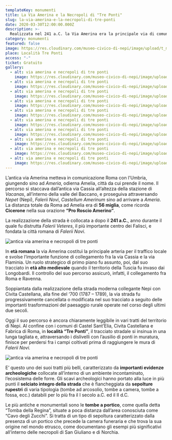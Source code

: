```yaml
---
templateKey: monumenti
title: La Via Amerina e la Necropoli di "Tre Ponti"
slug: la-via-amerina-e-la-necropoli-di-tre-ponti
date: 2020-03-30T12:00:00.000Z
description: >-
  Realizzata nel 241 a.C. la Via Amerina era la principale via di comunicazione tra Roma e l'Umbria dove arrivava fino ad Amelia. Nel Medioevo assunse un ruolo strategico e di primo piano, soprattutto durante l'invasione longobarda. Ancora oggi il suo percorso è chiaramente leggibile in vari tratti del territorio di Nepi. Gli scavi archeologici hanno portato alla luce in più punti il selciato integro della strada, in alcuni punti fiancheggiata da sepolture rupestri di varia tipologia.
category: monumenti
featured: false
image: https://res.cloudinary.com/museo-civico-di-nepi/image/upload/t_museo/v1587372330/amerina-01_juz9ha.jpg
place: Località Tre Ponti
access: "-"
ticket: Gratuito
gallery:
  - alt: via amerina e necrepoli di tre ponti
    image: https://res.cloudinary.com/museo-civico-di-nepi/image/upload/v1587372330/amerina-01_juz9ha.jpg
  - alt: via amerina e necrepoli di tre ponti
    image: https://res.cloudinary.com/museo-civico-di-nepi/image/upload/v1587372343/amerina-02_btsonl.jpg
  - alt: via amerina e necrepoli di tre ponti
    image: https://res.cloudinary.com/museo-civico-di-nepi/image/upload/v1587372344/amerina-03_ob2p6e.jpg
  - alt: via amerina e necrepoli di tre ponti
    image: https://res.cloudinary.com/museo-civico-di-nepi/image/upload/v1587372345/amerina-04_ly2t5z.jpg
  - alt: via amerina e necrepoli di tre ponti
    image: https://res.cloudinary.com/museo-civico-di-nepi/image/upload/v1587372344/amerina-05_qp6nze.jpg
  - alt: via amerina e necrepoli di tre ponti
    image: https://res.cloudinary.com/museo-civico-di-nepi/image/upload/v1587372331/amerina-06_ikpdoh.jpg
  - alt: via amerina e necrepoli di tre ponti
    image: https://res.cloudinary.com/museo-civico-di-nepi/image/upload/v1587372359/amerina-07_qkvbyj.jpg
  - alt: via amerina e necrepoli di tre ponti
    image: https://res.cloudinary.com/museo-civico-di-nepi/image/upload/v1587372345/amerina-08_wdwk5a.jpg
  - alt: via amerina e necrepoli di tre ponti
    image: https://res.cloudinary.com/museo-civico-di-nepi/image/upload/v1587372365/amerina-09_zs03vr.jpg
  - alt: via amerina e necrepoli di tre ponti
    image: https://res.cloudinary.com/museo-civico-di-nepi/image/upload/v1587372359/amerina-10_cidjmg.jpg
---
```

L’antica via Amerina metteva in comunicazione Roma con l'Umbria, giungendo sino ad _Ameria_, odierna Amelia, città da cui prende il nome. Il percorso si staccava dall’antica via Cassia all’altezza della stazione di _Vacanas_, all’interno della valle del Baccano, e proseguiva attraversando _Nepet_ (Nepi), _Falerii Novi_, _Castellum Amerinum_ sino ad arrivare a _Ameria_. La distanza totale da Roma ad Amelia era di **56 miglia**, come ricorda **Cicerone** nella sua orazione **“Pro Roscio Amerino”**.

La realizzazione della strada è collocata a dopo il **241 a.C.**, anno durante il quale fu distrutta _Falerii Veteres_, il più importante centro dei Falisci, e fondata la città romana di _Falerii Novi_.

![antica via amerina e necropoli di tre ponti](https://res.cloudinary.com/museo-civico-di-nepi/image/upload/t_museo/v1587372330/amerina-01_juz9ha.jpg)

In **età romana** la via Amerina costituì la principale arteria per il traffico locale e svolse l‘importante funzione di collegamento fra la via Cassia e la via Flaminia. Un ruolo strategico di primo piano fu assunto, poi, dal suo tracciato in **età alto medievale** quando il territorio della Tuscia fu invaso dai Longobardi. Il controllo del suo percorso assicurò, infatti, il collegamento fra Roma e Ravenna.

Soppiantata dalla realizzazione della strada moderna collegante Nepi con Civita Castellana, alla fine del ‘700 (1787 – 1789), la via strada fu progressivamente cancellata o modificata nel suo tracciato a seguito delle importanti trasformazioni del paesaggio rurale operate nel corso degli ultimi due secoli.

Oggi il suo percorso è ancora chiaramente leggibile in vari tratti del territorio di Nepi. Al confine con i comuni di Castel Sant’Elia, Civita Castellana e Fabrica di Roma, in **località “Tre Ponti”**, il tracciato stradale si insinua in una lunga tagliata e, attraversando i dislivelli con l’ausilio di ponti in muratura, finisce per perdersi fra i campi coltivati prima di raggiungere le mura di _Falerii Novi._

![antica via amerina e necropoli di tre ponti](https://res.cloudinary.com/museo-civico-di-nepi/image/upload/t_museo/v1587372331/amerina-06_ikpdoh.jpg)

E’ questo uno dei suoi tratti più belli, caratterizzato da **importanti evidenze archeologiche** collocate all’interno di un ambiente incontaminato, l’ecosistema delle forre. Gli scavi archeologici hanno portato alla luce in più punti il **selciato integro della strada** che è fiancheggiata da **sepolture rupestri** di varia tipologia (tombe ad arcosolio, tombe a camera, tombe a fossa, ecc.) databili per lo più fra il I secolo a.C. ed il II d.C.

Le più antiche e monumentali sono le **tombe a portico**, come quella detta “Tomba della Regina”, situate a poca distanza dall’area conosciuta come “Cavo degli Zucchi”. Si tratta di un tipo di sepoltura caratterizzato dalla presenza di un portico che precede la camera funeraria e che trova la sua origine nel mondo etrusco, come documentano gli esempi più significativi all’interno delle necropoli di San Giuliano e di Norchia.
